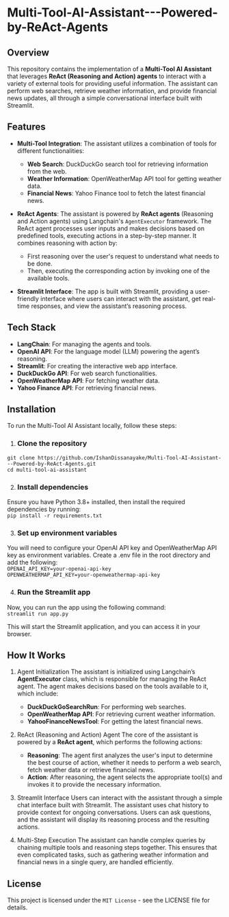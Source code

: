 # Multi-Tool-AI-Assistant---Powered-by-ReAct-Agents
## Overview
This repository contains the implementation of a **Multi-Tool AI Assistant** that leverages **ReAct (Reasoning and Action) agents** to interact with a variety of external tools for providing useful information. The assistant can perform web searches, retrieve weather information, and provide financial news updates, all through a simple conversational interface built with Streamlit.

## Features
- **Multi-Tool Integration**: The assistant utilizes a combination of tools for different functionalities:
    - **Web Search**: DuckDuckGo search tool for retrieving information from the web.
    - **Weather Information**: OpenWeatherMap API tool for getting weather data.
    - **Financial News**: Yahoo Finance tool to fetch the latest financial news.
      
- **ReAct Agents**: The assistant is powered by **ReAct agents** (Reasoning and Action agents) using Langchain's `AgentExecutor` framework. The ReAct agent processes user inputs and makes decisions based on predefined tools, executing actions in a step-by-step manner. It combines reasoning with action by:
    - First reasoning over the user's request to understand what needs to be done.
    - Then, executing the corresponding action by invoking one of the available tools.
      
- **Streamlit Interface**: The app is built with Streamlit, providing a user-friendly interface where users can interact with the assistant, get real-time responses, and view the assistant’s reasoning process.

## Tech Stack
- **LangChain**: For managing the agents and tools.
- **OpenAI API**: For the language model (LLM) powering the agent’s reasoning.
- **Streamlit**: For creating the interactive web app interface.
- **DuckDuckGo API**: For web search functionalities.
- **OpenWeatherMap API**: For fetching weather data.
- **Yahoo Finance API**: For retrieving financial news.

## Installation
To run the Multi-Tool AI Assistant locally, follow these steps:

1. ### Clone the repository <br>
`git clone https://github.com/IshanDissanayake/Multi-Tool-AI-Assistant---Powered-by-ReAct-Agents.git` <br>
`cd multi-tool-ai-assistant`

2. ### Install dependencies
Ensure you have Python 3.8+ installed, then install the required dependencies by running: <br>
`pip install -r requirements.txt`

3. ### Set up environment variables
You will need to configure your OpenAI API key and OpenWeatherMap API key as environment variables. Create a .env file in the root directory and add the following: <br>
`OPENAI_API_KEY=your-openai-api-key` <br>
`OPENWEATHERMAP_API_KEY=your-openweathermap-api-key`

4. ### Run the Streamlit app
Now, you can run the app using the following command: <br>
`streamlit run app.py`

This will start the Streamlit application, and you can access it in your browser.

## How It Works
1. Agent Initialization
The assistant is initialized using Langchain’s **AgentExecutor** class, which is responsible for managing the ReAct agent. The agent makes decisions based on the tools available to it, which include: 
    - **DuckDuckGoSearchRun**: For performing web searches.
    - **OpenWeatherMap API**: For retrieving current weather information.
    - **YahooFinanceNewsTool**: For getting the latest financial news.
2. ReAct (Reasoning and Action) Agent
The core of the assistant is powered by a **ReAct agent**, which performs the following actions:
    - **Reasoning**: The agent first analyzes the user's input to determine the best course of action, whether it needs to perform a web search, fetch weather data or retrieve financial news.
    - **Action**: After reasoning, the agent selects the appropriate tool(s) and invokes it to provide the necessary information.

3. Streamlit Interface
Users can interact with the assistant through a simple chat interface built with Streamlit. The assistant uses chat history to provide context for ongoing conversations. Users can ask questions, and the assistant will display its reasoning process and the resulting actions.

4. Multi-Step Execution
The assistant can handle complex queries by chaining multiple tools and reasoning steps together. This ensures that even complicated tasks, such as gathering weather information and financial news in a single query, are handled efficiently.

## License
This project is licensed under the `MIT License` - see the LICENSE file for details.
   
  







